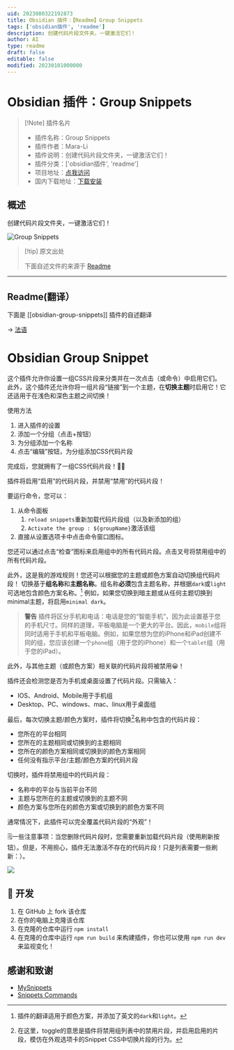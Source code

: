 ```yaml
---
uid: 2023080322192873
title: Obsidian 插件：【Readme】Group Snippets
tags: ['obsidian插件', 'readme']
description: 创建代码片段文件夹，一键激活它们！
author: AI
type: readme
draft: false
editable: false
modified: 20230101000000
---
```


# Obsidian 插件：Group Snippets

> [!Note] 插件名片
> - 插件名称：Group Snippets
> - 插件作者：Mara-Li
> - 插件说明：创建代码片段文件夹，一键激活它们！
> - 插件分类：['obsidian插件', 'readme']
> - 项目地址：[点我访问](https://github.com/Lisandra-dev/obsidian-group-snippets)
> - 国内下载地址：[下载安装](https://pkmer.cn/products/plugin/pluginMarket/?obsidian-group-snippets)

## 概述

创建代码片段文件夹，一键激活它们！

![Group Snippets](https://cdn.pkmer.cn/covers/obsidian-group-snippets_new.gif!pkmer)

> [!tip] 原文出处
> 
>下面自述文件的来源于 [Readme](https://ghproxy.net/https://raw.githubusercontent.com/Lisandra-dev/obsidian-group-snippets/master/README.md)
> 

---

## Readme(翻译）

下面是 [[obsidian-group-snippets]] 插件的自述翻译


-> [法语](docs/README_FR.md)
# Obsidian Group Snippet

这个插件允许你设置一组CSS片段来分类并在一次点击（或命令）中启用它们。此外，这个插件还允许你将一组片段“链接”到一个主题，在**切换主题**时启用它！它还适用于在浅色和深色主题之间切换！

使用方法

1. 进入插件的设置
2. 添加一个分组（点击+按钮）
3. 为分组添加一个名称
4. 点击“编辑”按钮，为分组添加CSS代码片段

完成后，您就拥有了一组CSS代码片段！🎉🎉

插件将启用“启用”的代码片段，并禁用“禁用”的代码片段！

要运行命令，您可以：
1. 从命令面板
   1. `reload snippets`重新加载代码片段组（以及新添加的组）
   2. `Activate the group : ${groupName}`激活该组
2. 直接从设置选项卡中点击命令窗口图标。

您还可以通过点击“检查”图标来启用组中的所有代码片段。点击叉号将禁用组中的所有代码片段。

此外，这是我的游戏规则！您还可以根据您的主题或颜色方案自动切换组代码片段！
切换基于**组名称**和**主题名称**。组名称**必须**包含主题名称，并根据`dark`或`light`可选地包含颜色方案名称。[^1]
例如，如果您切换到暗主题或从任何主题切换到minimal主题，将启用`minimal dark`。

> **警告**
> 插件将区分手机和电话：电话是您的“智能手机”，因为此设置基于您的手机尺寸。同样的道理，平板电脑是一个更大的平台。因此，`mobile`组将同时适用于手机和平板电脑。例如，如果您想为您的iPhone和iPad创建不同的组，您应该创建一个`phone`组（用于您的iPhone）和一个`tablet`组（用于您的iPad）。

此外，与其他主题（或颜色方案）相关联的代码片段将被禁用😀！

插件还会检测您是否为手机或桌面设置了代码片段。只需输入：
- IOS、Android、Mobile用于手机组
- Desktop、PC、windows、mac、linux用于桌面组

最后，每次切换主题/颜色方案时，插件将切换[^2]名称中包含的代码片段：
- 您所在的平台相同
- 您所在的主题相同或切换到的主题相同
- 您所在的颜色方案相同或切换到的颜色方案相同
- 任何没有指示平台/主题/颜色方案的代码片段

切换时，插件将禁用组中的代码片段：
- 名称中的平台与当前平台不同
- 主题与您所在的主题或切换到的主题不同
- 颜色方案与您所在的颜色方案或切换到的颜色方案不同

通常情况下，此插件可以完全覆盖代码片段的“外观”！

🗒️一些注意事项：当您删除代码片段时，您需要重新加载代码片段（使用刷新按钮）。但是，不用担心，插件无法激活不存在的代码片段！只是列表需要一些刷新：）。

![](docs/docs_gif.gif)

## 🤖 开发

1. 在 GitHub 上 fork 该仓库
2. 在你的电脑上克隆该仓库
3. 在克隆的仓库中运行 `npm install`
4. 在克隆的仓库中运行 `npm run build` 来构建插件，你也可以使用 `npm run dev` 来监视变化！

## 感谢和致谢
- [MySnippets](https://github.com/chetachiezikeuzor/MySnippets-Plugin)
- [Snippets Commands](https://github.com/deathau/snippet-commands-obsidian)

[^1]: 插件的翻译适用于颜色方案，并添加了英文的`dark`和`light`。
[^2]: 在这里，toggle的意思是插件将禁用组列表中的禁用片段，并启用启用的片段，模仿在外观选项卡的Snippet CSS中切换片段的行为。



